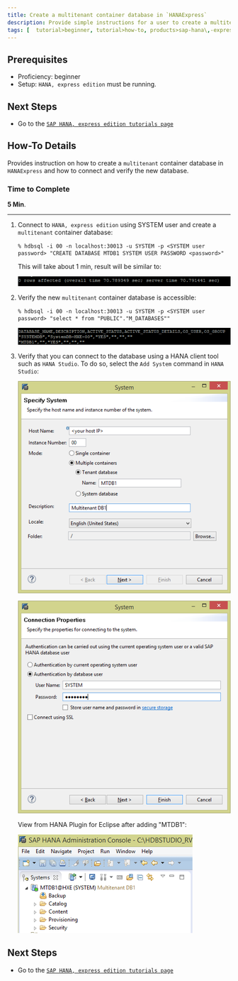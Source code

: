 ```yaml
---
title: Create a multitenant container database in `HANAExpress`
description: Provide simple instructions for a user to create a multitenant database in `HANAExpress`. SAP HANA systems with multitenant database containers can contain multiple tenant databases.
tags: [  tutorial>beginner, tutorial>how-to, products>sap-hana\,-express-edition ]
---
```


## Prerequisites  
 - Proficiency: beginner
 - Setup: `HANA, express edition` must be running.

## Next Steps
 - Go to the [`SAP HANA, express edition tutorials page`](http://www.sap.com/developer/topics/sap-hana-express.tutorials.html)

## How-To Details
Provides instruction on how to create a `multitenant` container database in `HANAExpress` and how to connect and verify the new database.

### Time to Complete
**5 Min**.

---

1. Connect to `HANA, express edition` using SYSTEM user and create a `multitenant` container database:

    ```
    % hdbsql -i 00 -n localhost:30013 -u SYSTEM -p <SYSTEM user password> "CREATE DATABASE MTDB1 SYSTEM USER PASSWORD <password>"
    ```

    This will take about 1 min, result will be similar to:

    ![image 1](1.PNG)

2. Verify the new `multitenant` container database is accessible:

    ```
    % hdbsql -i 00 -n localhost:30013 -u SYSTEM -p <SYSTEM user password> "select * from "PUBLIC"."M_DATABASES""
    ```
   
    ![image 1](2.PNG)

3. Verify that you can connect to the database using a HANA client tool such as `HANA Studio`. To do so, select the `Add System` command in `HANA Studio`:

    ![image 1](4.PNG)

    ![image 1](5.PNG)

    View from HANA Plugin for Eclipse after adding "MTDB1":

    ![image 1](3.PNG)


## Next Steps
 - Go to the [`SAP HANA, express edition tutorials page`](http://www.sap.com/developer/topics/sap-hana-express.tutorials.html)
